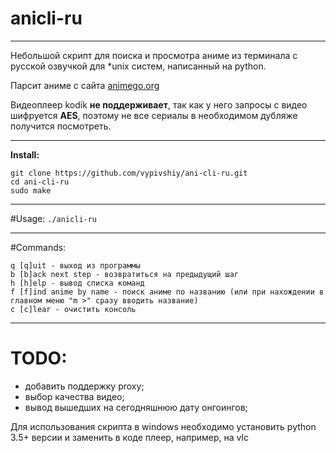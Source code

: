 # anicli-ru
___
Небольшой скрипт для поиска и просмотра аниме из терминала с русской озвучкой для *unix систем, написанный на python.

Парсит аниме с сайта [animego.org](https://animego.org/) 

Видеоплеер kodik **не поддерживает**, так как у него запросы с видео шифруется **AES**, 
поэтому не все сериалы в необходимом дубляже получится посмотреть.
___
**Install:**

```
git clone https://github.com/vypivshiy/ani-cli-ru.git
cd ani-cli-ru
sudo make
```

___
#Usage:
`./anicli-ru`
___
#Commands:
```
q [q]uit - выход из программы
b [b]ack next step - возвратиться на предыдущий шаг
h [h]elp - вывод списка команд
f [f]ind anime by name - поиск аниме по названию (или при нахождении в главном меню "m >" сразу вводить название)
c [c]lear - очистить консоль
```
___
# TODO:
* добавить поддержку proxy;
* выбор качества видео;
* вывод вышедших на сегодняшнюю дату онгоингов;

Для использования скрипта в windows необходимо установить python 3.5+ версии и заменить в коде плеер, например, на vlc


